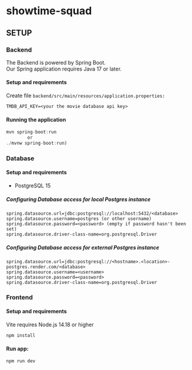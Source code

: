 # showtime-squad

## SETUP

### Backend

The Backend is powered by Spring Boot. <br>
Our Spring application requires Java 17 or later.

#### Setup and requirements

Create file ```backend/src/main/resources/application.properties:```

```
TMDB_API_KEY=<your the movie database api key>
```

#### Running the application

``` java
mvn spring-boot:run
        or
./mvnw spring-boot:run)
```

### Database

#### Setup and requirements

- PostgreSQL 15

##### Configuring Database access for local Postgres instance

```
spring.datasource.url=jdbc:postgresql://localhost:5432/<database>
spring.datasource.username=postgres (or other username)
spring.datasource.password=<password> (empty if password hasn't been set)
spring.datasource.driver-class-name=org.postgresql.Driver
```

##### Configuring Database access for external Postgres instance

```
spring.datasource.url=jdbc:postgresql://<hostname>.<location>-postgres.render.com/<database>
spring.datasource.username=<username>
spring.datasource.password=<password>
spring.datasource.driver-class-name=org.postgresql.Driver
```

### Frontend

#### Setup and requirements

Vite requires Node.js 14.18 or higher

`npm install`

#### Run app:

`npm run dev`
